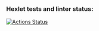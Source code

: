 ### Hexlet tests and linter status:
[![Actions Status](https://github.com/HelenOne/frontend-project-44/actions/workflows/hexlet-check.yml/badge.svg)](https://github.com/HelenOne/frontend-project-44/actions)